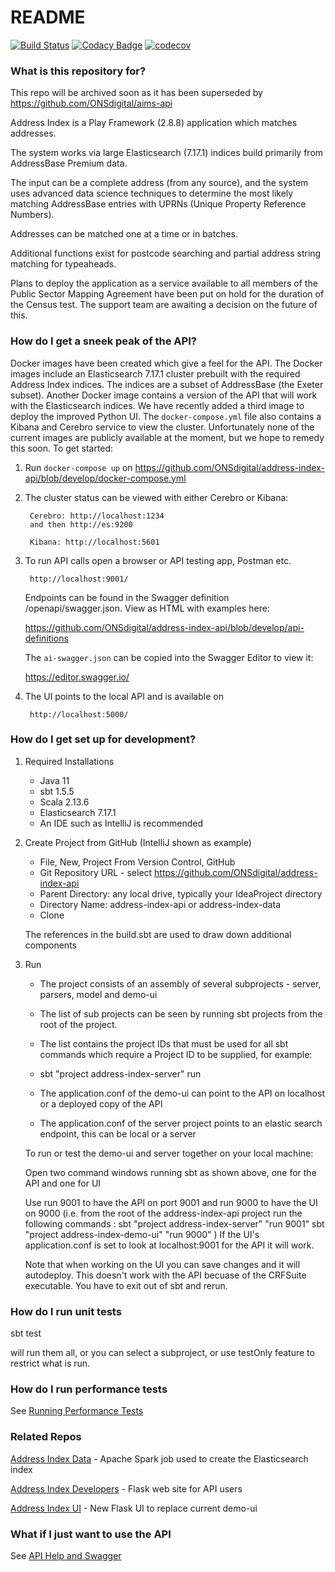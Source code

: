 # README #

[![Build Status](https://travis-ci.com/ONSdigital/address-index-api.svg?token=wrHpQMWmwL6kpsdmycnz&branch=develop)](https://travis-ci.com/ONSdigital/address-index-api)
[![Codacy Badge](https://api.codacy.com/project/badge/Grade/83c0fb7ca2e64567b0998848ca781a36)](https://www.codacy.com/app/Valtech-ONS/address-index-api?utm_source=github.com&amp;utm_medium=referral&amp;utm_content=ONSdigital/address-index-api&amp;utm_campaign=Badge_Grade)
[![codecov](https://codecov.io/gh/ONSdigital/address-index-api/branch/develop/graph/badge.svg)](https://codecov.io/gh/ONSdigital/address-index-api)

### What is this repository for? ###

This repo will be archived soon as it has been superseded by https://github.com/ONSdigital/aims-api

Address Index is a Play Framework (2.8.8) application which matches addresses. 

The system works via large Elasticsearch (7.17.1) indices build primarily from AddressBase Premium data.

The input can be a complete address (from any source), and the system uses advanced data science techniques to determine the most likely matching AddressBase entries with UPRNs (Unique Property Reference Numbers).

Addresses can be matched one at a time or in batches.

Additional functions exist for postcode searching and partial address string matching for typeaheads.

Plans to deploy the application as a service available to all members of the Public Sector Mapping Agreement have been put on hold for the duration of the Census test. The support team are awaiting a decision on the future of this.

### How do I get a sneek peak of the API? ###

Docker images have been created which give a feel for the API. The Docker images include an Elasticsearch 7.17.1 cluster prebuilt with the required Address Index indices. The indices are a subset of AddressBase (the Exeter subset).
Another Docker image contains a version of the API that will work with the Elasticsearch indices. We have recently added a third image to deploy the improved Python UI. The ```docker-compose.yml``` file also contains a Kibana and Cerebro service to view the cluster.  Unfortunately none of the current images are publicly available at the moment, but we hope to remedy this soon. To get started:

1) Run ```docker-compose up``` on https://github.com/ONSdigital/address-index-api/blob/develop/docker-compose.yml

2) The cluster status can be viewed with either Cerebro or Kibana:

        Cerebro: http://localhost:1234
        and then http://es:9200
    
        Kibana: http://localhost:5601
    
3) To run API calls open a browser or API testing app, Postman etc.

        http://localhost:9001/
        
    Endpoints can be found in the Swagger definition /openapi/swagger.json. View as HTML with examples here: 
    
    https://github.com/ONSdigital/address-index-api/blob/develop/api-definitions
    
    The ```ai-swagger.json``` can be copied into the Swagger Editor to view it: 
    
    https://editor.swagger.io/

4) The UI points to the local API and is available on

        http://localhost:5000/

### How do I get set up for development? ###

1) Required Installations

    * Java 11 
    * sbt 1.5.5
    * Scala 2.13.6
    * Elasticsearch 7.17.1
    * An IDE such as IntelliJ is recommended

2) Create Project from GitHub (IntelliJ shown as example)

    * File, New, Project From Version Control, GitHub
    * Git Repository URL - select https://github.com/ONSdigital/address-index-api 
    * Parent Directory: any local drive, typically your IdeaProject directory
    * Directory Name: address-index-api or address-index-data
    * Clone

    The references in the build.sbt are used to draw down additional components

3) Run

    * The project consists of an assembly of several subprojects - server, parsers, model and demo-ui
    * The list of sub projects can be seen by running sbt projects from the root of the project.
    * The list contains the project IDs that must be used for all sbt commands which require a Project ID to be supplied, for example:
    * sbt "project address-index-server" run

    * The application.conf of the demo-ui can point to the API on localhost or a deployed copy of the API
    * The application.conf of the server project points to an elastic search endpoint, this can be local or a server

    To run or test the demo-ui and server together on your local machine:
    
    Open two command windows running sbt as shown above, one for the API and one for UI
    
    Use run 9001 to have the API on port 9001 and run 9000 to have the UI on 9000
    (i.e. from the root of the address-index-api project run the following commands : 
        sbt "project address-index-server" "run 9001"
        sbt "project address-index-demo-ui" "run 9000"
    )
    If the UI's application.conf is set to look at localhost:9001 for the API it will work.

    Note that when working on the UI you can save changes and it will autodeploy. This doesn't work with the API becuase of the CRFSuite executable. You have to exit out of sbt and rerun.

### How do I run unit tests ###

sbt test

will run them all, or you can select a subproject, or use testOnly feature to restrict what is run.

### How do I run performance tests ###

See [Running Performance Tests](server/src/it/Running%20Performance%20Tests.md)

### Related Repos ###

[Address Index Data](https://github.com/ONSdigital/address-index-data) - Apache Spark job used to create the Elasticsearch index

[Address Index Developers](https://github.com/ONSdigital/address-index-developers) - Flask web site for API users

[Address Index UI](https://github.com/ONSdigital/address-index-ui) - New Flask UI to replace current demo-ui

### What if I just want to use the API ###

See [API Help and Swagger](api-definitions/readme.md)
